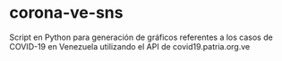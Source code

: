 # corona-ve-sns
Script en Python para generación de gráficos referentes a los casos de COVID-19 en Venezuela utilizando el API de covid19.patria.org.ve
